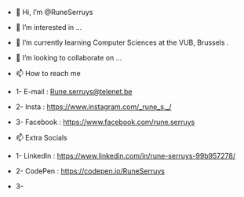 - 👋 Hi, I’m @RuneSerruys
  
- 👀 I’m interested in ...
- 🌱 I’m currently learning Computer Sciences at the VUB, Brussels .
- 💞️ I’m looking to collaborate on ...
- 📫 How to reach me
- 1- E-mail : Rune.serruys@telenet.be
- 2- Insta : https://www.instagram.com/_rune_s._/
- 3- Facebook : https://www.facebook.com/rune.serruys

- 📫 Extra Socials
- 1- LinkedIn : https://www.linkedin.com/in/rune-serruys-99b957278/
- 2- CodePen : https://codepen.io/RuneSerruys                    
- 3- 

<!---
RuneSerruys/RuneSerruys is a ✨ special ✨ repository because its `README.md` (this file) appears on your GitHub profile.
You can click the Preview link to take a look at your changes.
--->
